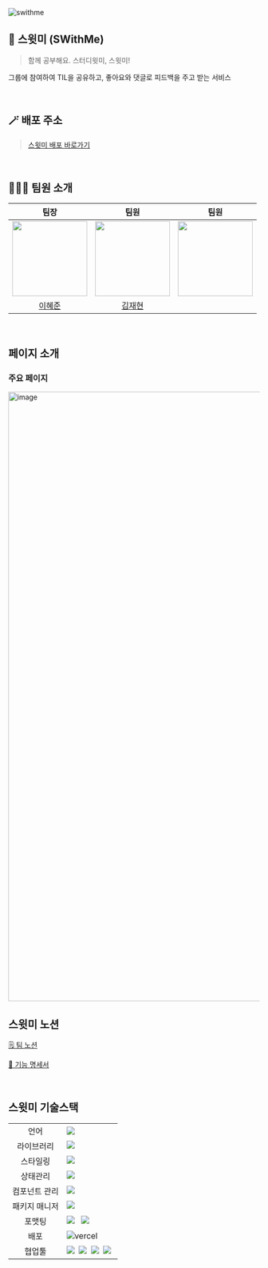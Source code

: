 ![swithme](https://user-images.githubusercontent.com/63948884/213747279-9a1e45f3-5c5e-4ca1-869d-0fd824579a6c.png)


## 🍑 스윗미 (SWithMe)
> 함께 공부해요. 스터디윗미, 스윗미!
<p>그룹에 참여하여 TIL을 공유하고, 좋아요와 댓글로 피드백을 주고 받는 서비스</p>

<br/>

## 🪄 배포 주소

> [스윗미 배포 바로가기](https://swithme.vercel.app)
<br/>

## 🧑🏻‍💻 팀원 소개


|팀장|팀원|팀원|
|:---:|:---:|:---:|
|<img src="https://avatars.githubusercontent.com/u/63948884?v=4" width="150"/>|<img src="https://avatars.githubusercontent.com/u/73218463?v=4" width="150"/>|<img src="https://avatars.githubusercontent.com/u/34560965?v=4" width="150"/>
|[이혜준](https://github.com/solar3070)|[김재현](https://github.com/hanyugeon)|[](https://github.com/rjsduf0503)

<br/>

## 페이지 소개

### 주요 페이지

<img width="1218" alt="image" src="https://user-images.githubusercontent.com/63948884/213752374-a679a9f4-b686-4303-b55f-7dd195383551.png">


<br/>




## 스윗미 노션
[🗒 팀 노션](https://www.notion.so/prgrms/c8162673008c4baba0eafcd242c9b39f)

[🔨 기능 명세서](https://www.notion.so/prgrms/f34bc5ef2deb4a6aa86474978276b71d)

    

<br/>

## 스윗미 기술스택
<table>
<tr>
 <td align="center">언어</td>
 <td>
  <img src="https://img.shields.io/badge/JavaScript-F7DF1E?style=for-the-badge&logo=JavaScript&logoColor=ffffff"/>
 </td>
</tr>
<tr>
 <td align="center">라이브러리</td>
 <td>
  <img src="https://img.shields.io/badge/React-61DAFB?style=for-the-badge&logo=React&logoColor=ffffff"/>&nbsp  
</tr>
<tr>
 <td align="center">스타일링</td>
 <td>
  <img src="https://img.shields.io/badge/Emotion-DB7093?style=for-the-badge&logo=Emotion&logoColor=ffffff"/> &nbsp 
</tr>
<tr>
 <td align="center">상태관리</td>
 <td>
  <img src="https://img.shields.io/badge/ContextAPI-FFCD11?style=for-the-badge&logo=React&logoColor=ffffff"/>&nbsp  
 </td>
</tr>
<tr>
 <td align="center">컴포넌트 관리</td>
 <td>
     <img src="https://img.shields.io/badge/Storybook-FF4785?style=for-the-badge&logo=Storybook&logoColor=white"/>&nbsp 
 </td>
</tr>
<tr>
 <td align="center">패키지 매니저</td>
 <td>
    <img src="https://img.shields.io/badge/yarn-%232C8EBB.svg?style=for-the-badge&logo=yarn&logoColor=white"/>&nbsp 
  </td>
</tr>
<tr>
 <td align="center">포맷팅</td>
 <td>
  <img src="https://img.shields.io/badge/ESLint-4B32C3?style=for-the-badge&logo=ESLint&logoColor=ffffff"/> &nbsp 
  <img src="https://img.shields.io/badge/Prettier-F7B93E?style=for-the-badge&logo=Prettier&logoColor=ffffff"/>&nbsp </td>
</tr>
<tr>
 <td align="center">배포</td>
 <td><img src="https://img.shields.io/badge/Vercel-000000?style=for-the-badge&logo=vercel&logoColor=white" alt="vercel">&nbsp </td>
</tr>
<tr>
 <td align="center">협업툴</td>
 <td>
    <img src="https://img.shields.io/badge/Figma-F24E1E?style=for-the-badge&logo=Figma&logoColor=white"/>&nbsp 
    <img src="https://img.shields.io/badge/Slack-4A154B?style=for-the-badge&logo=Slack&logoColor=white"/>&nbsp 
    <img src="https://img.shields.io/badge/Notion-000000?style=for-the-badge&logo=Notion&logoColor=white"/>&nbsp 
    <img src="https://img.shields.io/badge/GitHub-181717?style=for-the-badge&logo=GitHub&logoColor=white"/>&nbsp 
 
 </td>
</tr>

</table>

